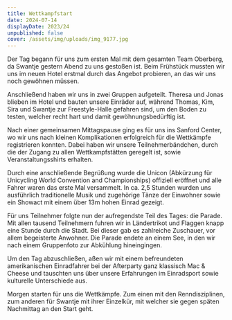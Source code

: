 ```yaml
---
title: Wettkampfstart
date: 2024-07-14
displayDate: 2023/24
unpublished: false
cover: /assets/img/uploads/img_9177.jpg
---
```

Der Tag begann für uns zum ersten Mal mit dem gesamten Team Oberberg, da Swantje gestern Abend zu uns gestoßen ist. Beim Frühstück mussten wir uns im neuen Hotel erstmal durch das Angebot probieren, an das wir uns noch gewöhnen müssen.

Anschließend haben wir uns in zwei Gruppen aufgeteilt. Theresa und Jonas blieben im Hotel und bauten unsere Einräder auf, während Thomas, Kim, Sira und Swantje zur Freestyle-Halle gefahren sind, um den Boden zu testen, welcher recht hart und damit gewöhnungsbedürftig ist.

Nach einer gemeinsamen Mittagspause ging es für uns ins Sanford Center, wo wir uns nach kleinen Komplikationen erfolgreich für die Wettkämpfe registrieren konnten. Dabei haben wir unsere Teilnehmerbändchen, durch die der Zugang zu allen Wettkampfstätten geregelt ist, sowie Veranstaltungsshirts erhalten.

Durch eine anschließende Begrüßung wurde die Unicon (Abkürzung für Unicycling World Convention and Championships) offiziell eröffnet und alle Fahrer waren das erste Mal versammelt. In ca. 2,5 Stunden wurden uns ausführlich traditionelle Musik und zugehörige Tänze der Einwohner sowie ein Showact mit einem über 13m hohen Einrad gezeigt.

Für uns Teilnehmer folgte nun der aufregendste Teil des Tages: die Parade. Mit allen tausend Teilnehmern fuhren wir in Ländertrikot und Flaggen knapp eine Stunde durch die Stadt. Bei dieser gab es zahlreiche Zuschauer, vor allem begeisterte Anwohner. Die Parade endete an einem See, in den wir nach einem Gruppenfoto zur Abkühlung hineingingen.

Um den Tag abzuschließen, aßen wir mit einem befreundeten amerikanischen Einradfahrer bei der Afterparty ganz klassisch Mac & Cheese und tauschten uns über unsere Erfahrungen im Einradsport sowie kulturelle Unterschiede aus.

Morgen starten für uns die Wettkämpfe. Zum einen mit den Renndisziplinen, zum anderen für Swantje mit ihrer Einzelkür, mit welcher sie gegen späten Nachmittag an den Start geht.
